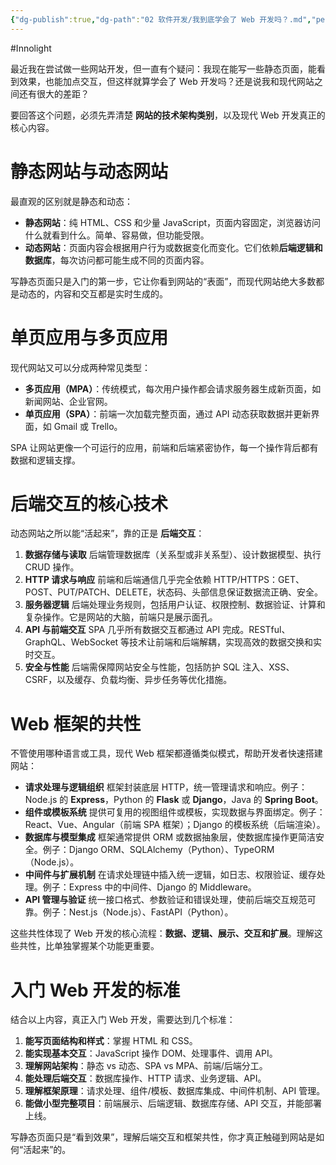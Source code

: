 ```yaml
---
{"dg-publish":true,"dg-path":"02 软件开发/我到底学会了 Web 开发吗？.md","permalink":"/02 软件开发/我到底学会了 Web 开发吗？/","created":"2025-09-09T23:20:06.000+08:00","updated":"2025-09-23T14:25:38.823+08:00"}
---
```


#Innolight

最近我在尝试做一些网站开发，但一直有个疑问：我现在能写一些静态页面，能看到效果，也能加点交互，但这样就算学会了 Web 开发吗？还是说我和现代网站之间还有很大的差距？

要回答这个问题，必须先弄清楚 **网站的技术架构类别**，以及现代 Web 开发真正的核心内容。

# 静态网站与动态网站

最直观的区别就是静态和动态：

- **静态网站**：纯 HTML、CSS 和少量 JavaScript，页面内容固定，浏览器访问什么就看到什么。简单、容易做，但功能受限。
- **动态网站**：页面内容会根据用户行为或数据变化而变化。它们依赖**后端逻辑和数据库**，每次访问都可能生成不同的页面内容。

写静态页面只是入门的第一步，它让你看到网站的“表面”，而现代网站绝大多数都是动态的，内容和交互都是实时生成的。

# 单页应用与多页应用

现代网站又可以分成两种常见类型：

- **多页应用（MPA）**：传统模式，每次用户操作都会请求服务器生成新页面，如新闻网站、企业官网。
- **单页应用（SPA）**：前端一次加载完整页面，通过 API 动态获取数据并更新界面，如 Gmail 或 Trello。

SPA 让网站更像一个可运行的应用，前端和后端紧密协作，每一个操作背后都有数据和逻辑支撑。

# 后端交互的核心技术

动态网站之所以能“活起来”，靠的正是 **后端交互**：

1. **数据存储与读取**
    后端管理数据库（关系型或非关系型）、设计数据模型、执行 CRUD 操作。
2. **HTTP 请求与响应**
    前端和后端通信几乎完全依赖 HTTP/HTTPS：GET、POST、PUT/PATCH、DELETE，状态码、头部信息保证数据流正确、安全。
3. **服务器逻辑**
    后端处理业务规则，包括用户认证、权限控制、数据验证、计算和复杂操作。它是网站的大脑，前端只是展示面孔。
4. **API 与前端交互**
    SPA 几乎所有数据交互都通过 API 完成。RESTful、GraphQL、WebSocket 等技术让前端和后端解耦，实现高效的数据交换和实时交互。
5. **安全与性能**
    后端需保障网站安全与性能，包括防护 SQL 注入、XSS、CSRF，以及缓存、负载均衡、异步任务等优化措施。

# Web 框架的共性

不管使用哪种语言或工具，现代 Web 框架都遵循类似模式，帮助开发者快速搭建网站：

- **请求处理与逻辑组织**
    框架封装底层 HTTP，统一管理请求和响应。例子：Node.js 的 **Express**，Python 的 **Flask** 或 **Django**，Java 的 **Spring Boot**。
- **组件或模板系统**
    提供可复用的视图组件或模板，实现数据与界面绑定。例子：React、Vue、Angular（前端 SPA 框架）；Django 的模板系统（后端渲染）。
- **数据库与模型集成**
    框架通常提供 ORM 或数据抽象层，使数据库操作更简洁安全。例子：Django ORM、SQLAlchemy（Python）、TypeORM（Node.js）。
- **中间件与扩展机制**
    在请求处理链中插入统一逻辑，如日志、权限验证、缓存处理。例子：Express 中的中间件、Django 的 Middleware。
- **API 管理与验证**
    统一接口格式、参数验证和错误处理，使前后端交互规范可靠。例子：Nest.js（Node.js）、FastAPI（Python）。

这些共性体现了 Web 开发的核心流程：**数据、逻辑、展示、交互和扩展**。理解这些共性，比单独掌握某个功能更重要。

# 入门 Web 开发的标准

结合以上内容，真正入门 Web 开发，需要达到几个标准：

1. **能写页面结构和样式**：掌握 HTML 和 CSS。
2. **能实现基本交互**：JavaScript 操作 DOM、处理事件、调用 API。
3. **理解网站架构**：静态 vs 动态、SPA vs MPA、前端/后端分工。
4. **能处理后端交互**：数据库操作、HTTP 请求、业务逻辑、API。
5. **理解框架原理**：请求处理、组件/模板、数据库集成、中间件机制、API 管理。
6. **能做小型完整项目**：前端展示、后端逻辑、数据库存储、API 交互，并能部署上线。

写静态页面只是“看到效果”，理解后端交互和框架共性，你才真正触碰到网站是如何“活起来”的。
